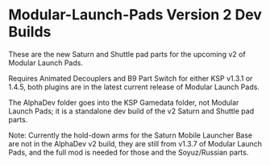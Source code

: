 # Modular-Launch-Pads Version 2 Dev Builds

These are the new Saturn and Shuttle pad parts for the upcoming v2 of Modular Launch Pads.

Requires Animated Decouplers and B9 Part Switch for either KSP v1.3.1 or 1.4.5, both plugins are in the latest current release of Modular Launch Pads.

The AlphaDev folder goes into the KSP Gamedata folder, not Modular Launch Pads; it is a standalone dev build of the v2 Saturn and Shuttle pad parts.

Note: Currently the hold-down arms for the Saturn Mobile Launcher Base are not in the AlphaDev v2 build, they are still from v1.3.7 of Modular Launch Pads, and the full mod is needed for those and the Soyuz/Russian parts.
